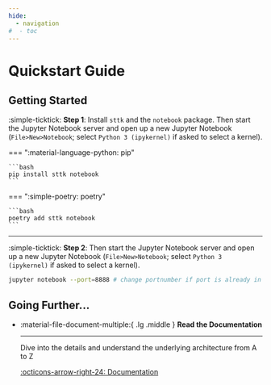 ```yaml
---
hide:
  - navigation
#  - toc
---
```


# Quickstart Guide

## Getting Started

:simple-ticktick: **Step 1**: Install `sttk` and the `notebook` package.
Then start the Jupyter Notebook server and open up a new Jupyter Notebook (`File>New>Notebook`; select `Python 3 (ipykernel)` if asked to select a kernel). 

=== ":material-language-python: pip"

    ```bash
    pip install sttk notebook
    ```

=== ":simple-poetry: poetry"

    ```bash
    poetry add sttk notebook
    ```

---

:simple-ticktick: **Step 2**: Then start the Jupyter Notebook server and open up a new Jupyter Notebook (`File>New>Notebook`; select `Python 3 (ipykernel)` if asked to select a kernel).

```bash
jupyter notebook --port=8888 # change portnumber if port is already in use
```


## Going Further...



<div class="grid cards" markdown>

-   :material-file-document-multiple:{ .lg .middle } __Read the Documentation__

    ---

    Dive into the details and understand the underlying architecture from A to Z

    [:octicons-arrow-right-24: Documentation](documentation/overview.md)

</div>